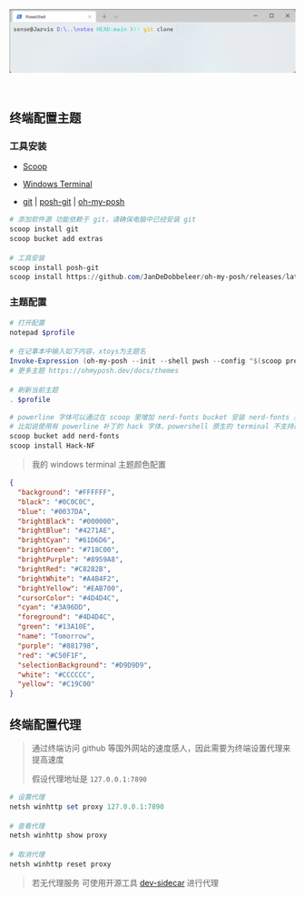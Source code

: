 ![preview](../assets/terminal.png)

&nbsp;

## 终端配置主题

### 工具安装

- [Scoop](./scoop.md)

- [Windows Terminal](https://www.microsoft.com/zh-cn/p/windows-terminal/9n0dx20hk701)
- [git](https://git-scm.com/downloads) | [posh-git](https://github.com/dahlbyk/posh-git) | [oh-my-posh](https://github.com/JanDeDobbeleer/oh-my-posh)

```powershell
# 添加软件源 功能依赖于 git，请确保电脑中已经安装 git
scoop install git
scoop bucket add extras

# 工具安装
scoop install posh-git
scoop install https://github.com/JanDeDobbeleer/oh-my-posh/releases/latest/download/oh-my-posh.json
```

### 主题配置

```powershell
# 打开配置
notepad $profile

# 在记事本中输入如下内容，xtoys为主题名
Invoke-Expression (oh-my-posh --init --shell pwsh --config "$(scoop prefix oh-my-posh)/themes/xtoys.omp.json")
# 更多主题 https://ohmyposh.dev/docs/themes

# 刷新当前主题
. $profile
```

```powershell
# powerline 字体可以通过在 scoop 里增加 nerd-fonts bucket 安装 nerd-fonts 来支持
# 比如说使用有 powerline 补丁的 hack 字体，powershell 原生的 terminal 不支持这些字体，所以请安装其他的终端模拟器来使用，比如 windows terminal
scoop bucket add nerd-fonts
scoop install Hack-NF
```

> 我的 windows terminal 主题颜色配置

```json
{
  "background": "#FFFFFF",
  "black": "#0C0C0C",
  "blue": "#0037DA",
  "brightBlack": "#000000",
  "brightBlue": "#4271AE",
  "brightCyan": "#61D6D6",
  "brightGreen": "#718C00",
  "brightPurple": "#8959A8",
  "brightRed": "#C8282B",
  "brightWhite": "#A4B4F2",
  "brightYellow": "#EAB700",
  "cursorColor": "#4D4D4C",
  "cyan": "#3A96DD",
  "foreground": "#4D4D4C",
  "green": "#13A10E",
  "name": "Tomorrow",
  "purple": "#881798",
  "red": "#C50F1F",
  "selectionBackground": "#D9D9D9",
  "white": "#CCCCCC",
  "yellow": "#C19C00"
}
```

## 终端配置代理

> 通过终端访问 github 等国外网站的速度感人，因此需要为终端设置代理来提高速度
>
> 假设代理地址是 `127.0.0.1:7890`

```powershell
# 设置代理
netsh winhttp set proxy 127.0.0.1:7890

# 查看代理
netsh winhttp show proxy

# 取消代理
netsh winhttp reset proxy
```

> 若无代理服务 可使用开源工具 [dev-sidecar](https://github.com/docmirror/dev-sidecar) 进行代理
